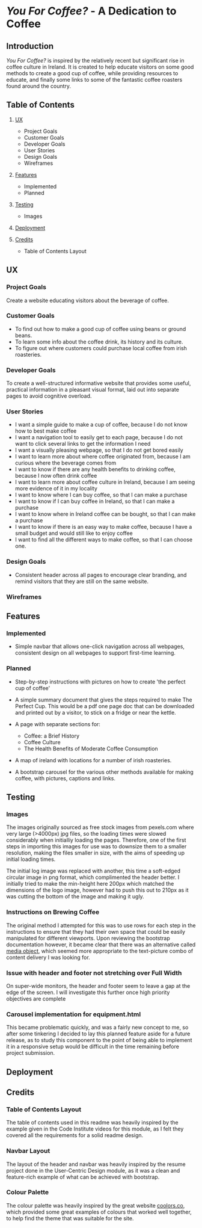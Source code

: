 # *You For Coffee?* - A Dedication to Coffee 

## Introduction

*You For Coffee?* is inspired by the relatively recent but significant rise in coffee culture in Ireland. It is created to help educate visitors on some good methods to create a good cup of coffee, while providing resources to educate, and finally some links to some of the fantastic coffee roasters found around the country.

## Table of Contents

1. [UX](#ux) 
    - Project Goals
    - Customer Goals
    - Developer Goals
    - User Stories
    - Design Goals
    - Wireframes

2. [Features](#features)
    - Implemented
    - Planned

3. [Testing](#testing)
    - Images

4. [Deployment](#deployment)

5. [Credits](#credits)
    - Table of Contents Layout



## UX

### Project Goals

Create a website educating visitors about the beverage of coffee.

### Customer Goals

- To find out how to make a good cup of coffee using beans or ground beans.
- To learn some info about the coffee drink, its history and its culture.
- To figure out where customers could purchase local coffee from irish roasteries.

### Developer Goals

To create a well-structured informative website that provides some useful, practical information in a pleasant visual format, laid out into separate pages to avoid cognitive overload.

### User Stories
- I want a simple guide to make a cup of coffee, because I do not know how to best make coffee
- I want a navigation tool to easily get to each page, because I do not want to click several links to get the information I need
- I want a visually pleasing webpage, so that I do not get bored easily
- I want to learn more about where coffee originated from, because I am curious where the beverage comes from
- I want to know if there are any health benefits to drinking coffee, because I now often drink coffee
- I want to learn more about coffee culture in Ireland, because I am seeing more evidence of it in my locality
- I want to know where I can buy coffee, so that I can make a purchase
- I want to know if I can buy coffee in Ireland, so that I can make a purchase
- I want to know where in Ireland coffee can be bought, so that I can make a purchase
- I want to know if there is an easy way to make coffee, because I have a small budget and would still like to enjoy coffee
- I want to find all the different ways to make coffee, so that I can choose one.

### Design Goals

- Consistent header across all pages to encourage clear branding, and remind visitors that they are still on the same website.

### Wireframes



## Features

### Implemented

- Simple navbar that allows one-click navigation across all webpages, consistent design on all webpages to support first-time learning.

### Planned

- Step-by-step instructions with pictures on how to create 'the perfect cup of coffee'
- A simple summary document that gives the steps required to make The Perfect Cup. This would be a pdf one page doc that can be downloaded and printed out by a visitor, to stick on    a fridge or near the kettle.


- A page with separate sections for:
    - Coffee: a Brief History
    - Coffee Culture
    - The Health Benefits of Moderate Coffee Consumption

- A map of ireland with locations for a number of irish roasteries.

- A bootstrap carousel for the various other methods available for making coffee, with pictures, captions and links.

## Testing

### Images 
The images originally sourced as free stock images from pexels.com where very large (>4000px) jpg files, so the loading times were slowed considerably when initialliy loading the pages. Therefore, one of the first steps in importing this images for use was to downsize them to a smaller resolution, making the files smaller in size, with the aims of speeding up initial loading times. 

The initial log image was replaced with another, this time a soft-edged circular image in png format, which complimented the header better. I initially tried to make the min-height here 200px which matched the dimensions of the logo image, however had to push this out to 210px as it was cutting the bottom of the image and making it ugly.

### Instructions on Brewing Coffee
The original method I attempted for this was to use rows for each step in the instructions to ensure that they had their own space that could be easily manipulated for different viewports. Upon reviewing the bootstrap documentation however, it became clear that there was an alternative called [media object](https://getbootstrap.com/docs/4.0/layout/media-object/), which seemed more appropriate to the text-picture combo of content delivery I was looking for.

### Issue with header and footer not stretching over Full Width

On super-wide monitors, the header and footer seem to leave a gap at the edge of the screen. I will investigate this further once high priority objectives are complete

### Carousel implementation for equipment.html
This became problematic quickly, and was a fairly new concept to me, so after some tinkering I decided to lay this planned feature aside for a future release, as to study this component to the point of being able to implement it in a responsive setup would be difficult in the time remaining before project submission.

## Deployment

## Credits 

### Table of Contents Layout

The table of contents used in this readme was heavily inspired by the example given in the Code Institute videos for this module, as I felt they covered all the requirements for a solid readme design. 

### Navbar Layout

The layout of the header and navbar was heavily inspired by the resume project done in the User-Centric Design module, as it was a clean and feature-rich example of what can be achieved with bootstrap. 

### Colour Palette

The colour palette was heavily inspired by the great website [coolors.co](https://coolors.co/), which provided some great examples of colours that worked well together, to help find the theme that was suitable for the site.